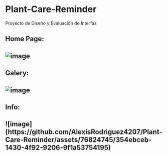 # Plant-Care-Reminder
Proyecto de Diseño y Evaluación de Interfaz 
<h2>Home Page:<h2/>
  
![image](https://github.com/AlexisRodriguez4207/Plant-Care-Reminder/assets/76824745/e484820f-2d2d-4378-b6b6-3afdc4f49e62)

<h2>Galery:<h2/>

![image](https://github.com/AlexisRodriguez4207/Plant-Care-Reminder/assets/76824745/2363ba2f-4780-48dc-a053-90713b81d9a1)

<h2>Info:<h2/>
![image](https://github.com/AlexisRodriguez4207/Plant-Care-Reminder/assets/76824745/354ebceb-1430-4f92-9206-9f1a53754195)




